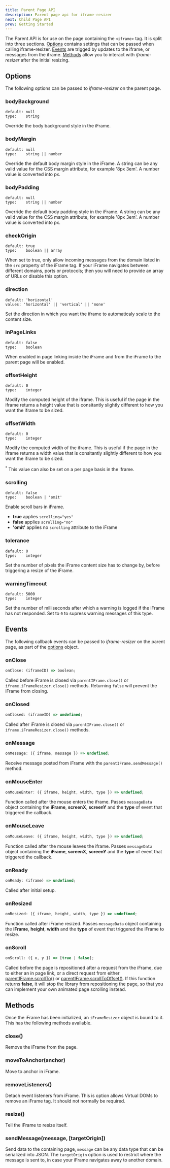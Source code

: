 ```yaml
---
title: Parent Page API
description: Parent page api for iframe-resizer
next: Child Page API
prev: Getting Started
---
```


The Parent API is for use on the page containing the `<iframe>` tag. It is split into three sections. [Options](#options) contains settings that can be passed when calling iframe-resizer. [Events](#events) are trigged by updates to the iframe, or messages from the iframe. [Methods](#methods) allow you to interact with _iframe-resizer_ after the initial resizing.

## Options

The following options can be passed to _iframe-resizer_ on the parent page.

### bodyBackground

    default: null
    type:    string

Override the body background style in the iFrame.

### bodyMargin

    default: null
    type:    string || number

Override the default body margin style in the iFrame. A string can be any valid value for the CSS margin attribute, for example '8px 3em'. A number value is converted into px.

### bodyPadding

    default: null
    type:    string || number

Override the default body padding style in the iFrame. A string can be any valid value for the CSS margin attribute, for example '8px 3em'. A number value is converted into px.

### checkOrigin

    default: true
    type:    boolean || array

When set to true, only allow incoming messages from the domain listed in the `src` property of the iFrame tag. If your iFrame navigates between different domains, ports or protocols; then you will need to provide an array of URLs or disable this option.

### direction

    default: 'horizontal'
    values: 'horizontal' || 'vertical' || 'none'

Set the direction in which you want the iframe to automaticaly scale to the content size.

### inPageLinks

    default: false
    type:    boolean

When enabled in page linking inside the iFrame and from the iFrame to the parent page will be enabled.

### offsetHeight

    default: 0
    type:    integer

Modify the computed height of the iframe. This is useful if the page in the iframe returns a height value that is consitantly slightly different to how you want the iframe to be sized.

### offsetWidth

    default: 0
    type:    integer

Modify the computed width of the iframe. This is useful if the page in the iframe returns a width value that is consitantly slightly different to how you want the iframe to be sized.

<sup>\*</sup> This value can also be set on a per page basis in the iframe.

### scrolling

    default: false
    type:    boolean | 'omit'

Enable scroll bars in iFrame.

- **true** applies `scrolling="yes"`
- **false** applies `scrolling="no"`
- **'omit'** applies no `scrolling` attribute to the iFrame

### tolerance

    default: 0
    type:    integer

Set the number of pixels the iFrame content size has to change by, before triggering a resize of the iFrame.

### warningTimeout

    default: 5000
    type:    integer

Set the number of milliseconds after which a warning is logged if the iFrame has not responded. Set to `0` to supress warning messages of this type.

## Events

The following callback events can be passed to _iframe-resizer_ on the parent page, as part of the [options](options.md) object.

### onClose

```js
onClose: (iframeID) => boolean;
```

Called before iFrame is closed via `parentIFrame.close()` or `iframe.iFrameResizer.close()` methods. Returning `false` will prevent the iFrame from closing.

### onClosed

```js
onClosed: (iframeID) => undefined;
```

Called after iFrame is closed via `parentIFrame.close()` or `iframe.iFrameResizer.close()` methods.

### onMessage

```js
onMessage: ({ iframe, message }) => undefined;
```

Receive message posted from iFrame with the `parentIFrame.sendMessage()` method.

### onMouseEnter

```js
onMouseEnter: ({ iframe, height, width, type }) => undefined;
```

Function called after the mouse enters the iframe. Passes `messageData` object containing the **iFrame**, **screenX**, **screenY** and the **type** of event that triggered the callback.

### onMouseLeave

```js
onMouseLeave: ({ iframe, height, width, type }) => undefined;
```

Function called after the mouse leaves the iframe. Passes `messageData` object containing the **iFrame**, **screenX**, **screenY** and the **type** of event that triggered the callback.

### onReady

```js
onReady: (iframe) => undefined;
```

Called after initial setup.

### onResized

```js
onResized: ({ iframe, height, width, type }) => undefined;
```

Function called after iFrame resized. Passes `messageData` object containing the **iFrame**, **height**, **width** and the **type** of event that triggered the iFrame to resize.

### onScroll

```js
onScroll: ({ x, y }) => [true | false];
```

Called before the page is repositioned after a request from the iFrame, due to either an in page link, or a direct request from either [parentIFrame.scrollTo()](../iframed_page/methods.md#scrolltoxy) or [parentIFrame.scrollToOffset()](../iframed_page/methods.md#scrolltooffsetxy). If this function returns **false**, it will stop the library from repositioning the page, so that you can implement your own animated page scrolling instead.

## Methods

Once the iFrame has been initialized, an `iFrameResizer` object is bound to it. This has the following methods available.

### close()

Remove the iFrame from the page.

### moveToAnchor(anchor)

Move to anchor in iFrame.

### removeListeners()

Detach event listeners from iFrame. This is option allows Virtual DOMs to remove an iFrame tag. It should not normally be required.

### resize()

Tell the iFrame to resize itself.

### sendMessage(message, [targetOrigin])

Send data to the containing page, `message` can be any data type that can be serialized into JSON. The `targetOrigin` option is used to restrict where the message is sent to, in case your iFrame navigates away to another domain.
